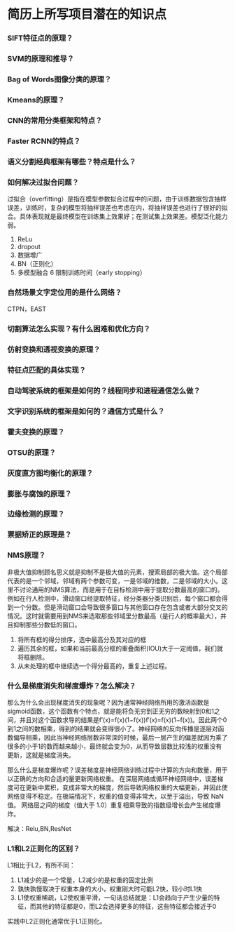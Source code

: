 # 简历上所写项目潜在的知识点

### SIFT特征点的原理？

### SVM的原理和推导？

### Bag of Words图像分类的原理？

### Kmeans的原理？

### CNN的常用分类框架和特点？

### Faster RCNN的特点？

### 语义分割经典框架有哪些？特点是什么？

### 如何解决过拟合问题？
过拟合（overfitting）是指在模型参数拟合过程中的问题，由于训练数据包含抽样误差，训练时，复杂的模型将抽样误差也考虑在内，将抽样误差也进行了很好的拟合。具体表现就是最终模型在训练集上效果好；在测试集上效果差。模型泛化能力弱。

1. ReLu
2. dropout
3. 数据增广
4. BN（正则化）
5. 多模型融合
6 限制训练时间（early stopping）

### 自然场景文字定位用的是什么网络？
CTPN，EAST

### 切割算法怎么实现？有什么困难和优化方向？

### 仿射变换和透视变换的原理？

### 特征点匹配的具体实现？

### 自动驾驶系统的框架是如何的？线程同步和进程通信怎么做？

### 文字识别系统的框架是如何的？通信方式是什么？

### 霍夫变换的原理？

### OTSU的原理？

### 灰度直方图均衡化的原理？

### 膨胀与腐蚀的原理？

### 边缘检测的原理？

### 票据矫正的原理是？

### NMS原理？
非极大值抑制顾名思义就是抑制不是极大值的元素，搜索局部的极大值。这个局部代表的是一个邻域，邻域有两个参数可变，一是邻域的维数，二是邻域的大小。这里不讨论通用的NMS算法，而是用于在目标检测中用于提取分数最高的窗口的。例如在行人检测中，滑动窗口经提取特征，经分类器分类识别后，每个窗口都会得到一个分数。但是滑动窗口会导致很多窗口与其他窗口存在包含或者大部分交叉的情况。这时就需要用到NMS来选取那些邻域里分数最高（是行人的概率最大），并且抑制那些分数低的窗口。
1. 将所有框的得分排序，选中最高分及其对应的框
2. 遍历其余的框，如果和当前最高分框的重叠面积(IOU)大于一定阈值，我们就将框删除。
3. 从未处理的框中继续选一个得分最高的，重复上述过程。

### 什么是梯度消失和梯度爆炸？怎么解决？
那么为什么会出现梯度消失的现象呢？因为通常神经网络所用的激活函数是sigmoid函数，这个函数有个特点，就是能将负无穷到正无穷的数映射到0和1之间，并且对这个函数求导的结果是f′(x)=f(x)(1−f(x))f′(x)=f(x)(1−f(x))。因此两个0到1之间的数相乘，得到的结果就会变得很小了。神经网络的反向传播是逐层对函数偏导相乘，因此当神经网络层数非常深的时候，最后一层产生的偏差就因为乘了很多的小于1的数而越来越小，最终就会变为0，从而导致层数比较浅的权重没有更新，这就是梯度消失。

那么什么是梯度爆炸呢？误差梯度是神经网络训练过程中计算的方向和数量，用于以正确的方向和合适的量更新网络权重。 在深层网络或循环神经网络中，误差梯度可在更新中累积，变成非常大的梯度，然后导致网络权重的大幅更新，并因此使网络变得不稳定。在极端情况下，权重的值变得非常大，以至于溢出，导致 NaN 值。 网络层之间的梯度（值大于 1.0）重复相乘导致的指数级增长会产生梯度爆炸。 

解决：Relu,BN,ResNet

### L1和L2正则化的区别？
L1相比于L2，有所不同：
1. L1减少的是一个常量，L2减少的是权重的固定比例
2. 孰快孰慢取决于权重本身的大小，权重刚大时可能L2快，较小时L1快
3. L1使权重稀疏，L2使权重平滑，一句话总结就是：L1会趋向于产生少量的特征，而其他的特征都是0，而L2会选择更多的特征，这些特征都会接近于0

实践中L2正则化通常优于L1正则化。

